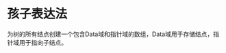 


# 孩子表达法

为树的所有结点创建一个包含Data域和指针域的数组，Data域用于存储结点，指针域用于指向子结点。

<!--stackedit_data:
eyJoaXN0b3J5IjpbMjEwNDUxMTAyOCwyMDQ1OTY1MTFdfQ==
-->